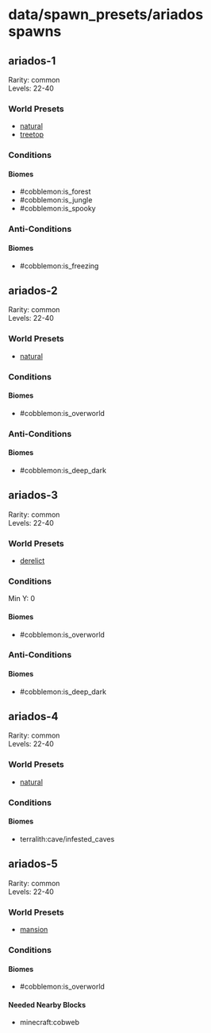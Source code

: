 # data/spawn_presets/ariados spawns  
  
## ariados-1  
Rarity: common  
Levels: 22-40  
  
### World Presets  
* [natural](/data/world_presets/natural.md)  
* [treetop](/data/world_presets/treetop.md)  
  
### Conditions  
  
#### Biomes  
  * #cobblemon:is_forest
  * #cobblemon:is_jungle
  * #cobblemon:is_spooky
  
  
### Anti-Conditions  
  
#### Biomes  
  * #cobblemon:is_freezing
  
  
## ariados-2  
Rarity: common  
Levels: 22-40  
  
### World Presets  
* [natural](/data/world_presets/natural.md)  
  
### Conditions  
  
#### Biomes  
  * #cobblemon:is_overworld
  
  
### Anti-Conditions  
  
#### Biomes  
  * #cobblemon:is_deep_dark
  
  
## ariados-3  
Rarity: common  
Levels: 22-40  
  
### World Presets  
* [derelict](/data/world_presets/derelict.md)  
  
### Conditions  
Min Y: 0  
  
#### Biomes  
  * #cobblemon:is_overworld
  
  
### Anti-Conditions  
  
#### Biomes  
  * #cobblemon:is_deep_dark
  
  
## ariados-4  
Rarity: common  
Levels: 22-40  
  
### World Presets  
* [natural](/data/world_presets/natural.md)  
  
### Conditions  
  
#### Biomes  
  * terralith:cave/infested_caves
  
  
## ariados-5  
Rarity: common  
Levels: 22-40  
  
### World Presets  
* [mansion](/data/world_presets/mansion.md)  
  
### Conditions  
  
#### Biomes  
  * #cobblemon:is_overworld
  
  
#### Needed Nearby Blocks  
  * minecraft:cobweb
  
